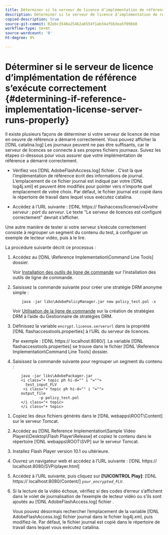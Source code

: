 ```yaml
---
title: Déterminer si le serveur de licence d’implémentation de référence s’exécute correctement
description: Déterminer si le serveur de licence d’implémentation de référence s’exécute correctement
copied-description: true
source-git-commit: 02ebc3548a254b2a6554f1ab34afbb3ea5f09bb8
workflow-type: tm+mt
source-wordcount: '0'
ht-degree: 0%

---
```


# Déterminer si le serveur de licence d’implémentation de référence s’exécute correctement {#determining-if-reference-implementation-license-server-runs-properly}

Il existe plusieurs façons de déterminer si votre serveur de licence de mise en oeuvre de référence a démarré correctement. Vous pouvez afficher la [!DNL catalina.log] Les journaux peuvent ne pas être suffisants, car le serveur de licences se connecte à ses propres fichiers journaux. Suivez les étapes ci-dessous pour vous assurer que votre implémentation de référence a démarré correctement.

* Vérifiez vos [!DNL AdobeFlashAccess.log] fichier . C’est là que l’implémentation de référence écrit des informations de journal. L’emplacement de ce fichier journal est indiqué par votre [!DNL log4j.xml] et peuvent être modifiés pour pointer vers n’importe quel emplacement de votre choix. Par défaut, le fichier journal est copié dans le répertoire de travail dans lequel vous exécutez catalina.

* Accédez à l’URL suivante : [!DNL https:// flashaccess/license/v4]*votre serveur : port du serveur*. Le texte &quot;Le serveur de licences est configuré correctement&quot; devrait s’afficher.

Une autre manière de tester si votre serveur s’exécute correctement consiste à regrouper un segment du contenu du test, à configurer un exemple de lecteur vidéo, puis à le lire.

La procédure suivante décrit ce processus :

1. Accédez au [!DNL \Reference Implementation\Command Line Tools] dossier.

   Voir [Installation des outils de ligne de commande](../drm-reference-implementations/command-line-tools/install-command-line-tools.md) sur l’installation des outils de ligne de commande.

1. Saisissez la commande suivante pour créer une stratégie DRM anonyme simple :

   ```
       java -jar libs\AdobePolicyManager.jar new policy_test.pol -x
   ```

   Voir [Utilisation de la ligne de commande](../drm-reference-implementations/command-line-tools/configure-command-line-tools/policy-manager/policy-manager-command-line-usage.md) sur la création de stratégies DRM à l’aide du Gestionnaire de stratégies DRM.

1. Définissez la variable `encrypt.license.serverurl` dans la propriété [!DNL flashaccesstools.properties] à l’URL du serveur de licences.

   Par exemple : [!DNL https:// localhost:8080/]. La variable [!DNL flashaccesstools.properties] se trouve dans le fichier [!DNL \Reference Implementation\Command Line Tools] dossier.

1. Saisissez la commande suivante pour regrouper un segment du contenu :

```
       java -jar libs\AdobePackager.jar  
       <i class="+ topic ph hi-d="" i "="">
         test_input_FLV  
        <i class="+ topic ph hi-d="" i "="">
       output_file  
               -p policy_test.pol 
       </i class="+ topic> 
       </i class="+ topic>
```

1. Copiez les deux fichiers générés dans le [!DNL webapps\ROOT\Content] sur le serveur Tomcat.
1. Accédez au [!DNL Reference Implementation\Sample Video Players\Desktop\Flash Player\Release] et copiez le contenu dans le répertoire [!DNL webapps\ROOT\SVP\] sur le serveur Tomcat.

1. Installez Flash Player version 10.1 ou ultérieure.
1. Ouvrez un navigateur web et accédez à l’URL suivante : [!DNL        https:// localhost:8080/SVP/player.html]

1. Accédez à l’URL suivante, puis cliquez sur **[!UICONTROL Play]**: [!DNL https:// localhost:8080/Content/] *`your_encrypted_FLV`*.

1. Si la lecture de la vidéo échoue, vérifiez si des codes d’erreur s’affichent dans le volet de journalisation de l’exemple de lecteur vidéo ou s’ils sont ajoutés au [!DNL AdobeFlashAccess.log] fichier .

   Vous pouvez désormais rechercher l’emplacement de la variable [!DNL AdobeFlashAccess.log] fichier journal dans le fichier log4j.xml, puis modifiez-le. Par défaut, le fichier journal est copié dans le répertoire de travail dans lequel vous exécutez catalina.
